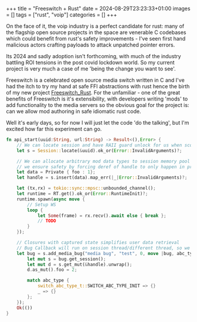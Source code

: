 +++
title = "Freeswitch + Rust"
date = 2024-08-29T23:23:33+01:00
images = []
tags = ["rust", "voip"]
categories = []
+++

On the face of it, the voip industry is a perfect candidate for rust: many of the flagship open source projects in the space are venerable C codebases which could benefit from rust's safety improvements -
I've seen first hand malicious actors crafting payloads to attack unpatched pointer errors.

Its 2024 and sadly adoption isn't forthcoming, with much of the industry battling ROI tensions in the post covid lockdown world. So my current project is very much a case of me 'being the change you want to see'.

Freeswitch is a celebrated open source media switch written in C and I've had the itch to try my hand at safe FFI abstractions with rust hence the birth of my new project [Freeswitch_Rust](https://github.com/ash30/freeswitch_rust). For the unfamiliar - one of the great benefits of Freeswitch is it's extensibility, with developers writing 'mods' to add functionality to the media servers so the obvious goal for the project is: can we allow mod authoring in safe idiomatic rust code.

Well it's early days, so for now I will just let the code 'do the talking', but I'm excited how far this experiment can go.

```rust
fn api_start(uuid:String, url:String) -> Result<(),Error> {
    // We can locate session and have RAII guard unlock for us when scope finishes
    let s = Session::locate(&uuid).ok_or(Error::InvalidArguments)?;

    // We can allocate arbitrary mod data types to session memory pool
    // we ensure safety by forcing deref of handle to only happen in presence of parent object
    let data = Private { foo : 1};
    let handle = s.insert(data).map_err(|_|Error::InvalidArguments)?;

    let (tx,rx) = tokio::sync::mpsc::unbounded_channel();
    let runtime = RT.get().ok_or(Error::RuntimeInit)?;
    runtime.spawn(async move {
        // Setup WS 
        loop {
            let Some(frame) = rx.recv().await else { break };
            // TODO
        }
    });

    // Closures with captured state simplifies user data retrieval
    // Bug Callback will run on session thread/different thread, so we make closure bound 'Send
    let bug = s.add_media_bug("media bug", "test", 0, move |bug, abc_type| { 
        let mut s = bug.get_session();
        let mut d = s.get_mut(&handle).unwrap();
        d.as_mut().foo = 2;

        match abc_type {
            switch_abc_type_t::SWITCH_ABC_TYPE_INIT => {}
            _ => {}
        };
    });
    Ok(())
}
```
